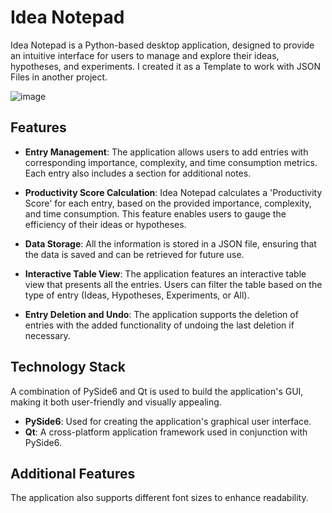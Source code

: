 # Idea Notepad

Idea Notepad is a Python-based desktop application, designed to provide an intuitive interface for users to manage and explore their ideas, hypotheses, and experiments. I created it as a Template to work with JSON Files in another project.

![image](https://github.com/derbengale/Idea-Notepad/assets/28060331/0e408935-4cbc-4754-934e-f3338d65df17)



## Features

- **Entry Management**: The application allows users to add entries with corresponding importance, complexity, and time consumption metrics. Each entry also includes a section for additional notes.

- **Productivity Score Calculation**: Idea Notepad calculates a 'Productivity Score' for each entry, based on the provided importance, complexity, and time consumption. This feature enables users to gauge the efficiency of their ideas or hypotheses.

- **Data Storage**: All the information is stored in a JSON file, ensuring that the data is saved and can be retrieved for future use.

- **Interactive Table View**: The application features an interactive table view that presents all the entries. Users can filter the table based on the type of entry (Ideas, Hypotheses, Experiments, or All).

- **Entry Deletion and Undo**: The application supports the deletion of entries with the added functionality of undoing the last deletion if necessary.

## Technology Stack

A combination of PySide6 and Qt is used to build the application's GUI, making it both user-friendly and visually appealing.

- **PySide6**: Used for creating the application's graphical user interface.
- **Qt**: A cross-platform application framework used in conjunction with PySide6.

## Additional Features

The application also supports different font sizes to enhance readability.
